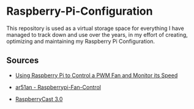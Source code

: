 # Raspberry-Pi-Configuration
This repository is used as a virtual storage space for everything I have managed to track down and use over the years, in my effort of creating, optimizing and maintaining my Raspberry Pi Configuration.

## Sources

- [Using Raspberry Pi to Control a PWM Fan and Monitor its Speed](https://blog.driftking.tw/en/2019/11/Using-Raspberry-Pi-to-Control-a-PWM-Fan-and-Monitor-its-Speed/)

- [ar51an - Raspberrypi-Fan-Control](https://github.com/ar51an/raspberrypi-fan-control)

- [RaspberryCast 3.0](https://github.com/vincelwt/RaspberryCast)
